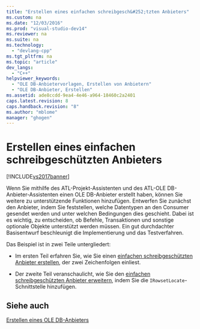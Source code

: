 ```yaml
---
title: "Erstellen eines einfachen schreibgesch&#252;tzten Anbieters"
ms.custom: na
ms.date: "12/03/2016"
ms.prod: "visual-studio-dev14"
ms.reviewer: na
ms.suite: na
ms.technology: 
  - "devlang-cpp"
ms.tgt_pltfrm: na
ms.topic: "article"
dev_langs: 
  - "C++"
helpviewer_keywords: 
  - "OLE DB-Anbietervorlagen, Erstellen von Anbietern"
  - "OLE DB-Anbieter, Erstellen"
ms.assetid: ade8ccdd-9ea4-4e46-a964-18460c2a2401
caps.latest.revision: 8
caps.handback.revision: "8"
ms.author: "mblome"
manager: "ghogen"
---
```

# Erstellen eines einfachen schreibgesch&#252;tzten Anbieters
[!INCLUDE[vs2017banner](../../assembler/inline/includes/vs2017banner.md)]

Wenn Sie mithilfe des ATL\-Projekt\-Assistenten und des ATL\-OLE DB\-Anbieter\-Assistenten einen OLE DB\-Anbieter erstellt haben, können Sie weitere zu unterstützende Funktionen hinzufügen.  Entwerfen Sie zunächst den Anbieter, indem Sie feststellen, welche Datentypen an den Consumer gesendet werden und unter welchen Bedingungen dies geschieht.  Dabei ist es wichtig, zu entscheiden, ob Befehle, Transaktionen und sonstige optionale Objekte unterstützt werden müssen.  Ein gut durchdachter Basisentwurf beschleunigt die Implementierung und das Testverfahren.  
  
 Das Beispiel ist in zwei Teile untergliedert:  
  
-   Im ersten Teil erfahren Sie, wie Sie einen [einfachen schreibgeschützten Anbieter erstellen](../../data/oledb/implementing-the-simple-read-only-provider.md), der zwei Zeichenfolgen einliest.  
  
-   Der zweite Teil veranschaulicht, wie Sie den [einfachen schreibgeschützten Anbieter erweitern](../../data/oledb/enhancing-the-simple-read-only-provider.md), indem Sie die `IRowsetLocate`\-Schnittstelle hinzufügen.  
  
## Siehe auch  
 [Erstellen eines OLE DB\-Anbieters](../../data/oledb/creating-an-ole-db-provider.md)